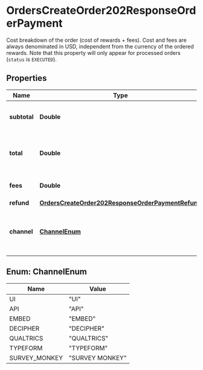 

# OrdersCreateOrder202ResponseOrderPayment

Cost breakdown of the order (cost of rewards + fees). Cost and fees are always denominated in USD, independent from the currency of the ordered rewards. Note that this property will only appear for processed orders (`status` is `EXECUTED`).

## Properties

| Name | Type | Description | Notes |
|------------ | ------------- | ------------- | -------------|
|**subtotal** | **Double** | Total price of the order before fees (in USD) |  [optional] |
|**total** | **Double** | Total price of the order including fees (in USD) |  [optional] |
|**fees** | **Double** | Fees for the order (in USD) |  [optional] |
|**refund** | [**OrdersCreateOrder202ResponseOrderPaymentRefund**](OrdersCreateOrder202ResponseOrderPaymentRefund.md) |  |  [optional] |
|**channel** | [**ChannelEnum**](#ChannelEnum) | Name of the channel in which the order was created |  [optional] |



## Enum: ChannelEnum

| Name | Value |
|---- | -----|
| UI | &quot;UI&quot; |
| API | &quot;API&quot; |
| EMBED | &quot;EMBED&quot; |
| DECIPHER | &quot;DECIPHER&quot; |
| QUALTRICS | &quot;QUALTRICS&quot; |
| TYPEFORM | &quot;TYPEFORM&quot; |
| SURVEY_MONKEY | &quot;SURVEY MONKEY&quot; |



